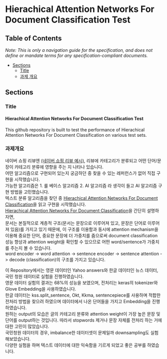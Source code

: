 # Hierachical Attention Networks For Document Classification Test

## Table of Contents

_Note: This is only a navigation guide for the specification, and does not define or mandate terms for any specification-compliant documents._

- [Sections](#sections)
  - [Title](#title)
  - [과제 개요](#과제개요)

## Sections

### Title
#### Hierachical Attention Networks For Document Classification Test
This github repository is built to test the performance of Hierachical Attention Networks For Document Classification on various test sets.

### 과제개요
네이버 쇼핑 리뷰엔 [(네이버 쇼핑 리뷰 예시)](https://search.shopping.naver.com/detail/detail.nhn?nvMid=22792140032&adId=nad-a001-02-000000108975161&channel=nshop.npla&cat_id=%EB%94%94%EC%A7%80%ED%84%B8/%EA%B0%80%EC%A0%84&NaPm=ct%3Dkgqer4gw%7Cci%3D0Ai0000qDTntH0vDv0X%5F%7Ctr%3Dpla%7Chk%3D508f26032509fd6bc3ee4b38da6b8e0dcb855ce6&cid=0Ai0000qDTntH0vDv0X_), 리뷰에 카테고리가 분류되고 어떤 단어/문장이 카테고리 분류에 영향을 주는 지 나타나 있습니다.  
어떤 알고리즘으로 구현되어 있는지 궁금하던 중 찾을 수 있는 레퍼런스가 없어 직접 구현을 시작했습니다.  
가능한 알고리즘은 1. 룰 베이스 알고리즘 2. AI 알고리즘 라 생각이 들고 AI 알고리즘 구현 방법을 고민했습니다.  
텍스트 분류 알고리즘을 찾던 중 [Hierachical Attention Networks For Document Classification](https://www.cs.cmu.edu/~./hovy/papers/16HLT-hierarchical-attention-networks.pdf)을 읽고 구현을 시작했습니다.  
[Hierachical Attention Networks For Document Classification](https://www.cs.cmu.edu/~./hovy/papers/16HLT-hierarchical-attention-networks.pdf)을 간단히 설명하자면,  
문서는 본질적으로 계층적 구조(문서는 문장으로 이루어져 있고, 문장은 단어로 이루어져 있음)를 가지고 있기 때문에, 이 구조를 이용함과 동시에 attention mechanism을 이용해 중요한 단어, 중요한 문장에 더 가중치를 줌으로써 document classification 성능 향상과 attention weight을 확인할 수 있으므로 어떤 word/sentence가 가중치를 주는지 볼 수 있습니다.  
word encoder -> word attention -> sentence encoder -> sentence attention -> decode (classification)의 구조를 가지고 있습니다.  
  
이 Repository에서는 영문 데이터인 Yahoo answers와 한글 데이터인 뉴스 데이터, 국민 청원 데이터로 실험을 진행하였습니다.  
영문 데이터 실험의 결과는 68%의 성능을 보였으며, 전처리는 keras의 tokenizer와 Glove Embedding을 사용하였습니다.  
한글 데이터는 kss.split_sentence, Okt, Kkma, sentencepiece를 사용하며 적합한 전처리 방법을 찾으려 하였으며 데이터에서 나온 단어들을 가지고 Embedding을 진행하였습니다.  
원하는 output의 모습은 글의 카테고리 분류와 attention weight이 가장 높은 문장 및 단어를 output하는 것입니다. 따라서 stopwords 제거나 문장 자체를 전처리 하는 거에 대한 고민이 많았습니다.  
국민청원 데이터의 경우, imbalance한 데이터셋이 문제일까 downsampling도 실험해보았습니다.  
다양한 실험을 하며 텍스트 데이터에 대한 익숙함을 기르게 되었고 좋은 공부를 하였습니다.  
